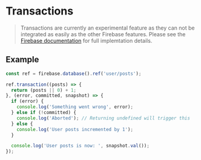 # Transactions

> Transactions are currently an experimental feature as they can not be integrated as easily as the other Firebase features. Please see the [Firebase documentation](https://firebase.google.com/docs/reference/js/firebase.database.Reference#transaction) for full implemtation details.

## Example

```javascript
const ref = firebase.database().ref('user/posts');

ref.transaction((posts) => {
  return (posts || 0) + 1;
}, (error, committed, snapshot) => {
  if (error) {
    console.log('Something went wrong', error);
  } else if (!committed) {
    console.log('Aborted'); // Returning undefined will trigger this
  } else {
    console.log('User posts incremented by 1');
  }

  console.log('User posts is now: ', snapshot.val());
});
```
